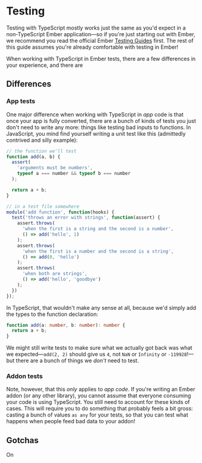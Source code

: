 # Testing

Testing with TypeScript mostly works just the same as you'd expect in a non-TypeScript Ember application—so if you're just starting out with Ember, we recommend you read the official Ember [Testing Guides] first. The rest of this guide assumes you're already comfortable with testing in Ember!

[Testing Guides]: https://guides.emberjs.com/release/testing/

When working with TypeScript in Ember tests, there are a few differences in your experience, and there are

##  Differences

### App tests

One major difference when working with TypeScript in *app* code is that once your app is fully converted, there are a bunch of kinds of tests you just don't need to write any more: things like testing bad inputs to functions. In JavaScript, you mind find yourself writing a unit test like this (admittedly contrived and silly example):

```js
// the function we'll test
function add(a, b) {
  assert(
    'arguments must be numbers',
    typeof a === number && typeof b === number
  );

  return a + b;
}

// in a test file somewhere
module('add function', function(hooks) {
  test('throws an error with strings', function(assert) {
    assert.throws(
      'when the first is a string and the second is a number',
      () => add('hello', 1)
    );
    assert.throws(
      'when the first is a number and the second is a string',
      () => add(0, 'hello')
    );
    assert.throws(
      'when both are strings',
      () => add('hello', 'goodbye')
    );
  })
});
```

In TypeScript, that wouldn't make any sense at all, because we'd simply add the types to the function declaration:

```ts
function add(a: number, b: number): number {
  return a + b;
}
```

We might still write tests to make sure what we actually got back was what we expected—`add(2, 2)` should give us `4`, not `NaN` or `Infinity` or `-119928`!—but there are a bunch of things we *don't* need to test.

### Addon tests

Note, however, that this *only* applies to *app code*. If you're writing an Ember addon (or any other library), you cannot assume that everyone consuming your code is using TypeScript. You still need to account for these kinds of cases. This will require you to do something that probably feels a bit gross: casting a bunch of values `as any` for your tests, so that you can test what happens when people feed bad data to your addon!

## Gotchas

On